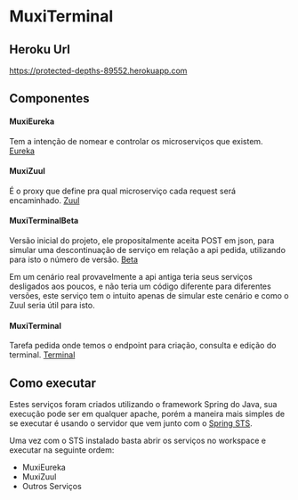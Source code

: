 # MuxiTerminal

## Heroku Url

https://protected-depths-89552.herokuapp.com

## Componentes

#### MuxiEureka

Tem a intenção de nomear e controlar os microserviços que existem. [Eureka](https://github.com/FilipeSantiago/MuxiEureka)

#### MuxiZuul

É o proxy que define pra qual microserviço cada request será encaminhado. [Zuul](https://github.com/FilipeSantiago/MuxiZuul)

#### MuxiTerminalBeta

Versão inicial do projeto, ele propositalmente aceita POST em json, para simular uma descontinuação de serviço em relação a api pedida, utilizando para isto o número de versão.  [Beta](https://github.com/FilipeSantiago/MuxiTerminalBeta)

Em um cenário real provavelmente a api antiga teria seus serviços desligados aos poucos, e não teria um código diferente para diferentes versões, este serviço tem o intuito apenas de simular este cenário e como o Zuul seria útil para isto.

#### MuxiTerminal

Tarefa pedida onde temos o endpoint para criação, consulta e edição do terminal. [Terminal](https://github.com/FilipeSantiago/MuxiTerminal)


## Como executar

Estes serviços foram criados utilizando o framework Spring do Java, sua execução pode ser em qualquer apache, porém a maneira mais simples de se executar é usando o servidor que vem junto com o [Spring STS](https://spring.io/tools/sts/all).

Uma vez com o STS instalado basta abrir os serviços no workspace e executar na seguinte ordem:

* MuxiEureka
* MuxiZuul
* Outros Serviços
